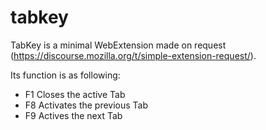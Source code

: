 # tabkey
TabKey is a minimal WebExtension made on request (https://discourse.mozilla.org/t/simple-extension-request/).

Its function is as following:
- F1 Closes the active Tab
- F8 Activates the previous Tab
- F9 Actives the next Tab
